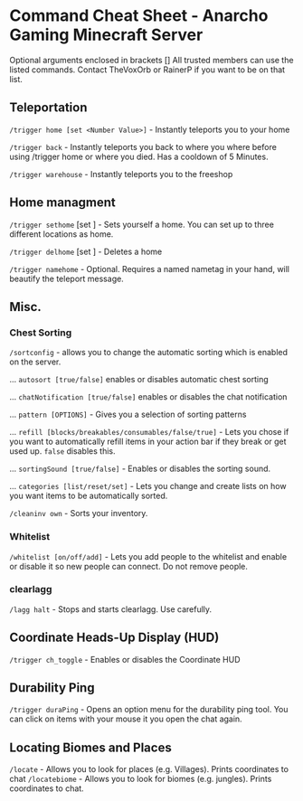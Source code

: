 # Command Cheat Sheet - Anarcho Gaming Minecraft Server

Optional arguments enclosed in brackets []
All trusted members can use the listed commands. Contact TheVoxOrb or RainerP if you want to be on that list.

## Teleportation
`/trigger home [set <Number Value>]` - Instantly teleports you to your home  

`/trigger back` - Instantly teleports you back to where you where before using /trigger home or where you died. Has a cooldown of 5 Minutes.  

`/trigger warehouse` - Instantly teleports you to the freeshop  


## Home managment
`/trigger sethome` [set <Number Value>] - Sets yourself a home. You can set up to three different locations as home.  

`/trigger delhome` [set <Number Value>] - Deletes a home  

`/trigger namehome` - Optional. Requires a named nametag in your hand, will beautify the teleport message.  


## Misc.

### Chest Sorting
`/sortconfig` - allows you to change the automatic sorting which is enabled on the server.  

... `autosort [true/false]` enables or disables automatic chest sorting  

... `chatNotification [true/false]` enables or disables the chat notification  

... `pattern [OPTIONS]` - Gives you a selection of sorting patterns  

... `refill [blocks/breakables/consumables/false/true]` - Lets you chose if you want to automatically refill items in your action bar if they break or get used up. `false` disables this.  

... `sortingSound [true/false]` - Enables or disables the sorting sound.  

... `categories [list/reset/set]` - Lets you change and create lists on how you want items to be automatically sorted.  

`/cleaninv own` - Sorts your inventory.  


### Whitelist
`/whitelist [on/off/add]` - Lets you add people to the whitelist and enable or disable it so new people can connect. Do not remove people.  


### clearlagg
`/lagg halt` - Stops and starts clearlagg. Use carefully.  


## Coordinate Heads-Up Display (HUD)
`/trigger ch_toggle` - Enables or disables the Coordinate HUD  


## Durability Ping
`/trigger duraPing` - Opens an option menu for the durability ping tool. You can click on items with your mouse it you open the chat again.  

## Locating Biomes and Places
`/locate` - Allows you to look for places (e.g. Villages). Prints coordinates to chat
`/locatebiome` - Allows you to look for biomes (e.g. jungles). Prints coordinates to chat. 
